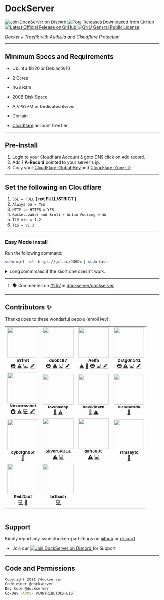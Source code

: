 # **DockServer**   
      
<p align="left">
    <a href="https://discord.gg/FYSvu83caM">
        <img src="https://discord.com/api/guilds/830478558995415100/widget.png?label=Discord%20Server&logo=discord" alt="Join DockServer on Discord">
    </a>
        <a href="https://github.com/dockserver/dockserver/releases">
        <img src="https://img.shields.io/github/downloads/dockserver/dockserver/total?label=Total%20Downloads&logo=github" alt="Total Releases Downloaded from GitHub">
    </a>
    <a href="https://github.com/dockserver/dockserver/releases/latest">
        <img src="https://img.shields.io/github/v/release/dockserver/dockserver?include_prereleases&label=Latest%20Release&logo=github" alt="Latest Official Release on GitHub">
    </a>
    <a href="https://github.com/dockserver/dockserver/blob/master/LICENSE">
        <img src="https://img.shields.io/github/license/dockserver/dockserver?label=License&logo=gnu" alt="GNU General Public License">
    </a>
</p>

*Docker + Traefik with Authelia and Cloudflare Protection*

----

## Minimum Specs and Requirements 

* Ubuntu 18/20 or Debian 9/10
* 2 Cores
* 4GB Ram
* 20GB Disk Space

* A VPS/VM or Dedicated Server
* Domain
* [Cloudflare](https://dash.cloudflare.com/sign-up) account free tier

---

## Pre-Install

1. Login to your Cloudflare Account & goto DNS click on Add record.
1. Add 1 **A-Record** pointed to your server's ip.
1. Copy your [CloudFlare-Global-Key](https://support.cloudflare.com/hc/en-us/articles/200167836-Managing-API-Tokens-and-Keys) and [CloudFlare-Zone-ID](https://support.cloudflare.com/hc/en-us/articles/200167836-Managing-API-Tokens-and-Keys).

----

## Set the following on Cloudflare

1. `SSL = FULL` **( not FULL/STRICT )**
1. `Always on = YES`
1. `HTTP to HTTPS = YES`
1. `RocketLoader and Broli / Onion Routing = NO`
1. `TLS min = 1.2`
1. `TLS = v1.3`

----

### Easy Mode install

Run the following command:

```sh
sudo wget -qO- https://git.io/J3GDc | sudo bash
```

<details>
  <summary>Long commmand if the short one doesn't work.</summary>
  <br />

  ```sh
  sudo wget -qO- https://raw.githubusercontent.com/dockserver/dockserver/master/wgetfile.sh | sudo bash
  ```

</details>

----

<!--START_SECTION:activity-->

1. 🗣 Commented on [#252](https://github.com/dockserver/dockserver/issues/252) in [dockserver/dockserver](https://github.com/dockserver/dockserver)
<!--END_SECTION:activity-->

----

## Contributors ✨

Thanks goes to these wonderful people ([emoji key](https://allcontributors.org/docs/en/emoji-key)):

<!-- ALL-CONTRIBUTORS-LIST:START - Do not remove or modify this section -->
<!-- prettier-ignore-start -->
<!-- markdownlint-disable -->
<table>
  <tr>
    <td align="center"><a href="https://github.com/mrfret"><img src="https://avatars.githubusercontent.com/u/72273384?v=4?s=100" width="100px;" alt=""/><br /><sub><b>mrfret</b></sub></a><br /><a href="#infra-mrfret" title="Infrastructure (Hosting, Build-Tools, etc)">🚇</a> <a href="https://github.com/dockserver/dockserver/commits?author=mrfret" title="Tests">⚠️</a> <a href="https://github.com/dockserver/dockserver/commits?author=mrfret" title="Code">💻</a> <a href="#content-mrfret" title="Content">🖋</a></td>
    <td align="center"><a href="https://github.com/doob187"><img src="https://avatars.githubusercontent.com/u/60312740?v=4?s=100" width="100px;" alt=""/><br /><sub><b>doob187</b></sub></a><br /><a href="#infra-doob187" title="Infrastructure (Hosting, Build-Tools, etc)">🚇</a> <a href="https://github.com/dockserver/dockserver/commits?author=doob187" title="Tests">⚠️</a> <a href="https://github.com/dockserver/dockserver/commits?author=doob187" title="Code">💻</a> <a href="#content-doob187" title="Content">🖋</a></td>
    <td align="center"><a href="https://github.com/aelfa"><img src="https://avatars.githubusercontent.com/u/60222501?v=4?s=100" width="100px;" alt=""/><br /><sub><b>Aelfa</b></sub></a><br /><a href="https://github.com/dockserver/dockserver/commits?author=aelfa" title="Tests">⚠️</a> <a href="https://github.com/dockserver/dockserver/issues?q=author%3Aaelfa" title="Bug reports">🐛</a> <a href="#infra-aelfa" title="Infrastructure (Hosting, Build-Tools, etc)">🚇</a> <a href="https://github.com/dockserver/dockserver/commits?author=aelfa" title="Code">💻</a> <a href="#content-aelfa" title="Content">🖋</a></td>
    <td align="center"><a href="https://github.com/DrAg0n141"><img src="https://avatars.githubusercontent.com/u/44865095?v=4?s=100" width="100px;" alt=""/><br /><sub><b>DrAg0n141</b></sub></a><br /><a href="#infra-DrAg0n141" title="Infrastructure (Hosting, Build-Tools, etc)">🚇</a> <a href="https://github.com/dockserver/dockserver/commits?author=DrAg0n141" title="Tests">⚠️</a> <a href="https://github.com/dockserver/dockserver/commits?author=DrAg0n141" title="Code">💻</a> <a href="#content-DrAg0n141" title="Content">🖋</a></td>
  </tr>
  <tr>
    <td align="center"><a href="https://github.com/Nossersvinet"><img src="https://avatars.githubusercontent.com/u/83166809?v=4?s=100" width="100px;" alt=""/><br /><sub><b>Nossersvinet</b></sub></a><br /><a href="#infra-Nossersvinet" title="Infrastructure (Hosting, Build-Tools, etc)">🚇</a> <a href="https://github.com/dockserver/dockserver/commits?author=Nossersvinet" title="Tests">⚠️</a> <a href="https://github.com/dockserver/dockserver/commits?author=Nossersvinet" title="Code">💻</a> <a href="#content-Nossersvinet" title="Content">🖋</a></td>
    <td align="center"><a href="https://github.com/townsmcp"><img src="https://avatars.githubusercontent.com/u/14061617?v=4?s=100" width="100px;" alt=""/><br /><sub><b>townsmcp</b></sub></a><br /><a href="https://github.com/dockserver/dockserver/issues?q=author%3Atownsmcp" title="Bug reports">🐛</a> <a href="https://github.com/dockserver/dockserver/commits?author=townsmcp" title="Tests">⚠️</a></td>
    <td align="center"><a href="https://github.com/Hawkinzzz"><img src="https://avatars.githubusercontent.com/u/24587652?v=4?s=100" width="100px;" alt=""/><br /><sub><b>hawkinzzz</b></sub></a><br /><a href="https://github.com/dockserver/dockserver/issues?q=author%3AHawkinzzz" title="Bug reports">🐛</a> <a href="https://github.com/dockserver/dockserver/commits?author=Hawkinzzz" title="Tests">⚠️</a></td>
    <td align="center"><a href="https://github.com/clandorsdx"><img src="https://avatars.githubusercontent.com/u/48338663?v=4?s=100" width="100px;" alt=""/><br /><sub><b>clandorsdx</b></sub></a><br /><a href="https://github.com/dockserver/dockserver/issues?q=author%3Aclandorsdx" title="Bug reports">🐛</a></td>
  </tr>
  <tr>
    <td align="center"><a href="http://streamnet.club"><img src="https://avatars.githubusercontent.com/u/5200101?v=4?s=100" width="100px;" alt=""/><br /><sub><b>cyb3rgh05t</b></sub></a><br /><a href="https://github.com/dockserver/dockserver/commits?author=cyb3rgh05t" title="Documentation">📖</a></td>
    <td align="center"><a href="https://github.com/SilverSix311"><img src="https://avatars.githubusercontent.com/u/8906465?v=4?s=100" width="100px;" alt=""/><br /><sub><b>SilverSix311</b></sub></a><br /><a href="https://github.com/dockserver/dockserver/commits?author=SilverSix311" title="Tests">⚠️</a> <a href="https://github.com/dockserver/dockserver/commits?author=SilverSix311" title="Code">💻</a></td>
    <td align="center"><a href="https://github.com/dan3805"><img src="https://avatars.githubusercontent.com/u/35934387?v=4?s=100" width="100px;" alt=""/><br /><sub><b>dan3805</b></sub></a><br /><a href="https://github.com/dockserver/dockserver/commits?author=dan3805" title="Tests">⚠️</a> <a href="https://github.com/dockserver/dockserver/commits?author=dan3805" title="Code">💻</a></td>
    <td align="center"><a href="https://github.com/ramsaytc"><img src="https://avatars.githubusercontent.com/u/16809662?v=4?s=100" width="100px;" alt=""/><br /><sub><b>ramsaytc</b></sub></a><br /><a href="https://github.com/dockserver/dockserver/commits?author=ramsaytc" title="Documentation">📖</a></td>
  </tr>
  <tr>
    <td align="center"><a href="https://github.com/RedDaut"><img src="https://avatars.githubusercontent.com/u/78737369?v=4?s=100" width="100px;" alt=""/><br /><sub><b>Red Daut</b></sub></a><br /><a href="https://github.com/dockserver/dockserver/commits?author=RedDaut" title="Code">💻</a> <a href="https://github.com/dockserver/dockserver/issues?q=author%3ARedDaut" title="Bug reports">🐛</a></td>
    <td align="center"><a href="https://github.com/brtbach"><img src="https://avatars.githubusercontent.com/u/24246495?v=4?s=100" width="100px;" alt=""/><br /><sub><b>brtbach</b></sub></a><br /><a href="https://github.com/dockserver/dockserver/commits?author=brtbach" title="Code">💻</a></td>
  </tr>
</table>

<!-- markdownlint-restore -->
<!-- prettier-ignore-end -->

<!-- ALL-CONTRIBUTORS-LIST:END -->

----

## Support

Kindly report any issues/broken-parts/bugs on [github](https://github.com/dockserver/dockserver/issues) or [discord](https://discord.gg/A7h7bKBCVa)

* Join our <a href="https://discord.gg/FYSvu83caM">
        <img src="https://discord.com/api/guilds/830478558995415100/widget.png?label=Discord%20Server&logo=discord" alt="Join DockServer on Discord">
    </a> for Support

----

## Code and Permissions

```sh
Copyright 2021 @dockserver
Code owner @dockserver
Dev Code @dockserver
Co-Dev -APPS- @CONTRIBUTORS-LIST
```
